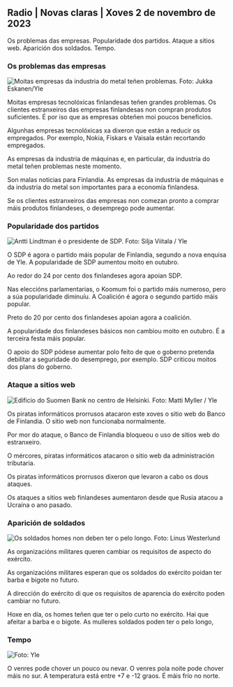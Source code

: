 ## Radio \| Novas claras \| Xoves 2 de novembro de 2023

Os problemas das empresas. Popularidade dos partidos. Ataque a sitios web. Aparición dos soldados. Tempo.

### Os problemas das empresas

![Moitas empresas da industria do metal teñen problemas. Foto: Jukka Eskanen/Yle](https://images.cdn.yle.fi/image/upload/c_crop,h_2268,w_4031,x_0,y_410/ar_1.7777777777777777,c_fill,g_faces,h_671,/0_d_p1201,/0_p1q_auto:eco/f_auto/fl_lossy/v1698216498/39-11907536538b9d499762)

Moitas empresas tecnolóxicas finlandesas teñen grandes problemas. Os clientes estranxeiros das empresas finlandesas non compran produtos suficientes. É por iso que as empresas obteñen moi poucos beneficios.

Algunhas empresas tecnolóxicas xa dixeron que están a reducir os empregados. Por exemplo, Nokia, Fiskars e Vaisala están recortando empregados.

As empresas da industria de máquinas e, en particular, da industria do metal teñen problemas neste momento.

Son malas noticias para Finlandia. As empresas da industria de máquinas e da industria do metal son importantes para a economía finlandesa.

Se os clientes estranxeiros das empresas non comezan pronto a comprar máis produtos finlandeses, o desemprego pode aumentar.

### Popularidade dos partidos

![Antti Lindtman é o presidente de SDP. Foto: Silja Viitala / Yle](https://images.cdn.yle.fi/image/upload/c_crop,h_2241,w_3984,x_0,y_0/ar_1.7777777777777777,c_fill,g_faces,h_675,w_r201.0/d_1_1q_auto:eco/f_auto/fl_lossy/v1696930784/39-118400565251b6be058f)

O SDP é agora o partido máis popular de Finlandia, segundo a nova enquisa de Yle. A popularidade de SDP aumentou moito en outubro.

Ao redor do 24 por cento dos finlandeses agora apoian SDP.

Nas eleccións parlamentarias, o Koomum foi o partido máis numeroso, pero a súa popularidade diminuíu. A Coalición é agora o segundo partido máis popular.

Preto do 20 por cento dos finlandeses apoian agora a coalición.

A popularidade dos finlandeses básicos non cambiou moito en outubro. É a terceira festa máis popular.

O apoio do SDP pódese aumentar polo feito de que o goberno pretenda debilitar a seguridade do desemprego, por exemplo. SDP criticou moitos dos plans do goberno.

### Ataque a sitios web

![Edificio do Suomen Bank no centro de Helsinki. Foto: Matti Myller / Yle ](https://images.cdn.yle.fi/image/upload/c_crop,h_1391,w_2472,x_0,y_112/ar_1.7777777777777777,c_fill,g_faces,h_675/0,d_r1201.q_auto:eco/f_auto/fl_lossy/v1587997073/39-6686595ea6e8fc70cab)

Os piratas informáticos prorrusos atacaron este xoves o sitio web do Banco de Finlandia. O sitio web non funcionaba normalmente.

Por mor do ataque, o Banco de Finlandia bloqueou o uso de sitios web do estranxeiro.

O mércores, piratas informáticos atacaron o sitio web da administración tributaria.

Os piratas informáticos prorrusos dixeron que levaron a cabo os dous ataques.

Os ataques a sitios web finlandeses aumentaron desde que Rusia atacou a Ucraína o ano pasado.

### Aparición de soldados

![Os soldados homes non deben ter o pelo longo. Foto: Linus Westerlund](https://images.cdn.yle.fi/image/upload/c_crop,h_3375,w_6000,x_0,y_522/ar_1.7777777777777777,c_fill,g_faces,h_6701,/0q_p1201,/0_d_p1201.eco/f_auto/fl_lossy/v1688460639/39-113784464a3db01e8a65)

As organizacións militares queren cambiar os requisitos de aspecto do exército.

As organizacións militares esperan que os soldados do exército poidan ter barba e bigote no futuro.

A dirección do exército di que os requisitos de aparencia do exército poden cambiar no futuro.

Hoxe en día, os homes teñen que ter o pelo curto no exército. Hai que afeitar a barba e o bigote. As mulleres soldados poden ter o pelo longo,

### Tempo

![ Foto: Yle](https://images.cdn.yle.fi/image/upload/c_crop,h_1080,w_1919,x_0,y_0/ar_1.777777777777777,c_fill,g_faces,h_675,w_rq_auto/0dp_1200.:eco/f_auto/fl_lossy/v1698940434/39-11951316543c5fbc620f)

O venres pode chover un pouco ou nevar. O venres pola noite pode chover máis no sur. A temperatura está entre +7 e -12 graos. É máis frío no norte.